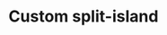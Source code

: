 ---
featured: true
title: Custom split-island
tags:
- Custom
- Split-Island
width: 10
length: 10
description: "<b>Design your next award-winning split-island booth</b><ul><li>Create
  your split-island booth with MoreThanSpaces’ award-winning team of architects and
  designers.</li><li>100% tailor-made to you and your brand&#39;s needs.</li><li>State-of-the-art
  materials in any size and innovative ideas customized from a-to- z.</li><li>You
  and your customers will be amazed!</li><li>Call our expert team today for a quote:
  <a href='tel:1 833 667 3842'><b>1-833-667-3842</b></a></li></ul>"
rent: 1
own: 1
images:
- url: assets/img/booths/custom/split-island.jpg
obj: 437387a8e54b4100a46e4b52fb511cf0
---
